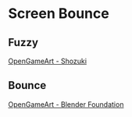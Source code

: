 # Screen Bounce


## Fuzzy

[OpenGameArt - Shozuki](https://opengameart.org/content/colorful-fuzzies)

## Bounce

[OpenGameArt - Blender Foundation](https://opengameart.org/content/funny-comic-cartoon-bounce-sound)
